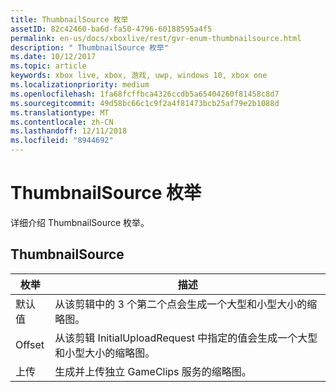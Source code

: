 ```yaml
---
title: ThumbnailSource 枚举
assetID: 82c42460-ba6d-fa50-4796-60188595a4f5
permalink: en-us/docs/xboxlive/rest/gvr-enum-thumbnailsource.html
description: " ThumbnailSource 枚举"
ms.date: 10/12/2017
ms.topic: article
keywords: xbox live, xbox, 游戏, uwp, windows 10, xbox one
ms.localizationpriority: medium
ms.openlocfilehash: 1fa68fcffbca4326ccdb5a65404260f81458c8d7
ms.sourcegitcommit: 49d58bc66c1c9f2a4f81473bcb25af79e2b1088d
ms.translationtype: MT
ms.contentlocale: zh-CN
ms.lasthandoff: 12/11/2018
ms.locfileid: "8944692"
---
```

# <a name="thumbnailsource-enumeration"></a>ThumbnailSource 枚举
详细介绍 ThumbnailSource 枚举。 
<a id="ID4ER"></a>

 
## <a name="thumbnailsource"></a>ThumbnailSource
 
| <b>枚举</b>| <b>描述</b>| 
| --- | --- | 
| 默认值| 从该剪辑中的 3 个第二个点会生成一个大型和小型大小的缩略图。| 
| Offset| 从该剪辑 InitialUploadRequest 中指定的值会生成一个大型和小型大小的缩略图。| 
| 上传| 生成并上传独立 GameClips 服务的缩略图。| 
  